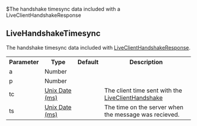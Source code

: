 $The handshake timesync data included with a LiveClientHandshakeResponse
## LiveHandshakeTimesync
The handshake timesync data included with [LiveClientHandshakeResponse](/enum/LiveClientHandshakeResponse).

<table>
  <tr>
    <th>Parameter</th>
    <th>Type</th>
    <th>Default</th>
    <th>Description</th>
  </tr>
  <tr>
    <td>a</td>
    <td>Number</td>
    <td></td>
    <td></td>
  </tr>
  <tr>
    <td>p</td>
    <td>Number</td>
    <td></td>
    <td></td>
  </tr>
  <tr>
    <td>tc</td>
    <td><a href="https://en.wikipedia.org/wiki/Unix_time">Unix Date (ms)</a></td>
    <td></td>
    <td>The client time sent with the <a href="/enum/LiveClientHandshake">LiveClientHandshake</a></td>
  </tr>
  <tr>
    <td>ts</td>
    <td><a href="https://en.wikipedia.org/wiki/Unix_time">Unix Date (ms)</a></td>
    <td></td>
    <td>The time on the server when the message was recieved.</td>
  </tr>
</table>
